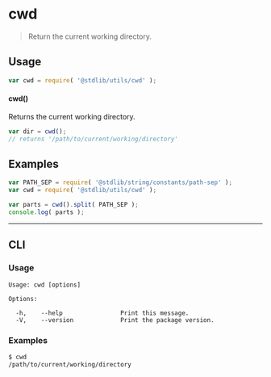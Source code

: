 # cwd

> Return the current working directory.

<section class="usage">

## Usage

```javascript
var cwd = require( '@stdlib/utils/cwd' );
```

#### cwd()

Returns the current working directory.

```javascript
var dir = cwd();
// returns '/path/to/current/working/directory'
```

</section>

<!-- /.usage -->

<section class="examples">

## Examples

```javascript
var PATH_SEP = require( '@stdlib/string/constants/path-sep' );
var cwd = require( '@stdlib/utils/cwd' );

var parts = cwd().split( PATH_SEP );
console.log( parts );
```

</section>

<!-- /.examples -->

* * *

<section class="cli">

## CLI

<section class="usage">

### Usage

```text
Usage: cwd [options]

Options:

  -h,    --help                Print this message.
  -V,    --version             Print the package version.
```

</section>

<!-- /.usage -->

<section class="examples">

### Examples

```bash
$ cwd
/path/to/current/working/directory
```

</section>

<!-- /.examples -->

</section>

<!-- /.cli -->

<section class="links">

</section>

<!-- /.links -->
